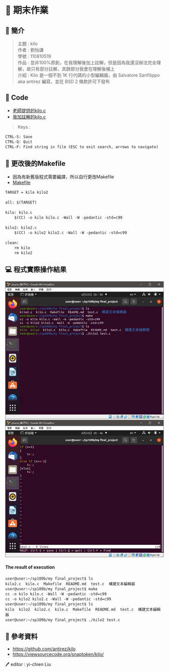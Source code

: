 # 📝 期末作業
## 📖 簡介
>主題 : kilo<br>
>作者 : 劉怡謙<br>
>學號 : 110810519<br>
>作品 : 並非100%原創，在我理解後加上註解，但是因為我還沒辦法完全理解，故只有部分註解，其餘部分我會在理解後補上<br>
>介紹 : Kilo 是一個不到 1K 行代碼的小型編輯器，由 Salvatore Sanfilippo aka antirez 編寫，並在 BSD 2 條款許可下發布<br>

## 📖 Code
* [老師提供的kilo.c](https://gitlab.com/ccc109/sp/-/tree/master/C8-kilo/kilo1.0)
* [我加註解的kilo.c](kilo2.c)

>Keys : <br>
```
CTRL-S: Save
CTRL-Q: Quit
CTRL-F: Find string in file (ESC to exit search, arrows to navigate)
```

## 📖 更改後的Makefile
* 因為有新舊版程式需要編譯，所以自行更改Makefile
* [Makefile](Makefile)
```
TARGET = kilo kilo2

all: $(TARGET)

kilo: kilo.c
	$(CC) -o kilo kilo.c -Wall -W -pedantic -std=c99

kilo2: kilo2.c
	$(CC) -o kilo2 kilo2.c -Wall -W -pedantic -std=c99

clean:
	rm kilo
	rm kilo2
```

## 💻 程式實際操作結果
![](pic/kilo1.JPG)
![](pic/kilo2.JPG)
#### The result of execution
```
user@user:~/sp109b/my final_project$ ls
kilo2.c  kilo.c  Makefile  README.md  test.c  構建文本編輯器
user@user:~/sp109b/my final_project$ make
cc -o kilo kilo.c -Wall -W -pedantic -std=c99
cc -o kilo2 kilo2.c -Wall -W -pedantic -std=c99
user@user:~/sp109b/my final_project$ ls
kilo  kilo2  kilo2.c  kilo.c  Makefile  README.md  test.c  構建文本編輯器
user@user:~/sp109b/my final_project$ ./kilo2 test.c
```

## 📖 參考資料
* https://github.com/antirez/kilo
* https://viewsourcecode.org/snaptoken/kilo/


🖊️ editor : yi-chien Liu